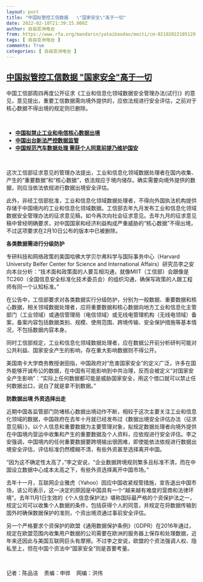 ```yaml
---
layout: post
title: "中国拟管控工信数据   \"国家安全\"高于一切"
date: 2022-02-10T21:39:15.000Z
author: 自由亚洲电台
from: https://www.rfa.org/mandarin/yataibaodao/meiti/cm-02102022105129.html
tags: [ 自由亚洲电台 ]
comments: True
categories: [ 自由亚洲电台 ]
---
```

<!--1644529155000-->
[中国拟管控工信数据   "国家安全"高于一切](https://www.rfa.org/mandarin/yataibaodao/meiti/cm-02102022105129.html)
------

<div>
<p>中国工信部周四再度公开征求《工业和信息化领域数据安全管理办法(试行)》的意见，意见提出，重要工信数据需向境外提供的，应依法规进行安全评估，之前对于核心数据不得出境的规定则已删除。</p><p><br/></p><ul><li><a href="https://www.rfa.org/mandarin/Xinwen/10-09302021153159.html"><strong>中国拟禁止工业和电信核心数据出境</strong></a></li><li><strong><a href="https://www.rfa.org/mandarin/yataibaodao/jingmao/cm-06142021103254.html">中国出台新法严控数据监管</a></strong></li><li><strong><a href="https://www.rfa.org/mandarin/yataibaodao/meiti/gf-08202021081118.html">中国规范汽车数据处理 需获个人同意前提乃维护国安</a></strong></li></ul><p><br/></p><p>这次工信部征求意见的管理办法提出，工业和信息化领域数据处理者在国内收集、产生的“重要数据”和“核心数据”，依法规应于境内储存。确实需要向境外提供的数据，则应当依法依规进行数据出境安全评估。</p><p>此外，非经工信部批准，工业和信息化领域数据处理者，不得向外国执法机构提供存储于中国境内的工业和信息化领域数据。工信部去年九月发布工业和信息化领域数据安全管理办法的征求意见稿，如今再次向社会征求意见。去年九月的征求意见稿中曾经明确要求，对中国国家和经济利益构成严重威胁的“核心数据”不得出境，不过这项要求在2月10日公布的版本中已被删除。</p><p><strong>各类数据需进行分级防护</strong></p><p>专研科技和网络政策的美国哈佛大学贝尔弗科学与国际事务中心（Harvard University Belfer Center for Science and International Affairs）研究员李之安向本台分析：“技术面和政策面的人要互相沟通，就像MIIT（工信部）会跟像是TC260（全国信息安全标准化技术委员会）的组织沟通，确保写政策的人跟工程师有同一个认知标准。”</p><p>在公告中，工信部要求对各类数据实行分级防护，分别为一般数据、重要数据和核心数据，相关领域数据处理者，应将重要数据和核心数据向地方工业和信息化主管部门（工业领域）或通信管理局（电信领域）或无线电管理机构（无线电领域）备案，备案内容包括数据类别、规模、使用范围、跨境传输、安全保护措施等基本情况，不包括数据内容本身。</p><p>同时工信部规定，工业和信息化领域数据处理者，应在数据公开前分析研判可能对公共利益、国家安全产生的影响，存在重大影响数据则不得公开。</p><p>美国南卡大学商务教授谢田指，中国政府对“危害国家安全”的定义广泛，许多在国外能够开诚布公的数据，在中国有可能影响到中共治理，反而会被定义“对国家安全产生影响”：“实际上任何数据都可能是威胁国家安全，用这个借口就可以禁止任何数据出口，说白了就是拿不到数据。”</p><p><strong>防数据出境 外资选择出走</strong></p><p>近期中国各监管部门防堵核心数据出境动作不断，相较于这次主要关注工业和信息化领域的数据，中国政府在去年十月就已经发布过《数据出境安全评估办法（征求意见稿）》，以个人信息和重要数据为主要管理对象，拟规定数据处理者向境外提供在中国境内营运中收集和产生的重要数据及个人资料，应依规进行安全评估。李之安强调，中国境内的任何重要数据要跨境输出很困难，即使能依法依规进行数据出境安全评估，评估标准仍然模糊不清，有些外资甚至选择离开中国。</p><p>“因为这不确定性太高了，”李之安说，“企业数据跨境规则繁多且标准不清，而在中国设立数据中心成本太高之下，有些外资选择离开中国市场。”</p><p>去年十一月，互联网企业雅虎（Yahoo）因应中国收紧规管措施，宣告退出中国市场，该公司表示，这一决定的原因是中国具有一个“越来越有难度的营商和法律环境”。去年11月1日生效的《个人信息保护法》堪称国际最严格的个资保护法之一，规定公司可以收集个人数据的条件，包括获得个人的同意，并规定在将数据传输到国外时确保数据保护的准则，个资出境须通过事前安全评估。</p><p>另一个严格要求个资保护的欧盟《通用数据保护条例》（GDPR）在2016年通过，规定在欧盟范围内收集用户数据的公司需要在欧洲的服务器上保存和处理数据，近年来还因此与美国互联网巨头有摩擦。不过李之安说，欧盟的个资法强调人权、隐私至上，但在中国个资法中“国家安全”则是首要考量。</p><p><br/></p><p>记者：陈品洁    责编：申铧    网编：洪伟</p>
</div>
